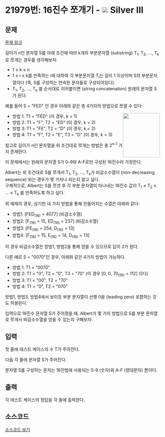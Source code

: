 # 21979번: 16진수 쪼개기 - <img src="https://static.solved.ac/tier_small/8.svg" style="height:20px" /> Silver III

<!-- performance -->

<!-- 문제 제출 후 깃허브에 푸시를 했을 때 제출한 코드의 성능이 입력될 공간입니다.-->

<!-- end -->

## 문제

[문제 링크](https://boj.kr/21979)


<p>길이가 n인 문자열 S를 아래 조건에 따라&nbsp;k개의 부분문자열 (substring) T<sub>1</sub>, T<sub>2</sub>, ..., T<sub>k</sub>로 쪼개는 경우를 생각해보자:</p>

<ul>
<li>1 ≤ k ≤ n</li>
<li>1 ≤ i ≤ k를 만족하는 i에 대하여 각 부분문자열 T<sub>i</sub>는 길이 1 이상이며 S의 부분문자열이다 (즉, S를 구성하는 연속한 문자들로 구성되어있다).</li>
<li>T<sub>1</sub>, T<sub>2</sub>, ..., T<sub>k</sub> 를 순서대로 이어붙이면 (string&nbsp;concatenation) 원래의 문자열 S가 된다.</li>
</ul>

<p>예를 들어 S = "FED" 인 경우 아래와 같은 총 4가지의 방법으로 쪼갤 수 있다:</p>

<ul>
<li><img alt="" src="https://upload.acmicpc.net/7066b041-642b-4482-a97d-dc7e5b1e5fb4/-/preview/" style="width: 120px; height: 145px; float: right;">방법 1: T1 = "FED" (이 경우, k = 1)</li>
<li>방법 2: T1 = "F", T2 = "ED" (이 경우, k = 2)</li>
<li>방법 3: T1 = "FE", T2 = "D" (이 경우, k = 2)</li>
<li>방법 4: T1 = "F", T2 = "E", T3 = "D" (이 경우, k = 3)</li>
</ul>

<p>참고로&nbsp;길이가 n인 문자열을 위 조건대로 쪼개는 방법은 총 2<sup>n-1</sup> 가지 존재한다.</p>

<p>이 문제에서는 원래의 문자열 S가 0-9와 A-F로만 구성된 16진수라 가정한다.</p>

<p>Albert는 위 조건대로 S를&nbsp;쪼개서 T<sub>1</sub>, T<sub>2</sub>, ..., T<sub>k</sub>가 비감소수열이 (non-decreasing sequence)&nbsp;되는 경우가 몇 가지나 되는지 알고 싶다.<br>
구체적으로, Albert는 S를 쪼갠 후&nbsp;각 부분 문자열이 타나내는 16진수 값이 T<sub>1</sub> ≤ T<sub>2</sub> ≤ ... ≤ T<sub>k</sub> 를 만족하도록 하고 싶다.</p>

<p>위 예제의 경우, 상기한 네 가지 방법을 통해 만들어지는 수열은 아래와 같다:</p>

<ul>
<li>방법1: [FED<sub>(16)</sub> = 4077] (비감소수열)</li>
<li>방법2: [F<sub>(16)</sub> = 15, ED<sub>(16)</sub> = 237] (비감소수열)</li>
<li>방법3: [FE<sub>(16)</sub> = 254, D<sub>(16)</sub> = 13]</li>
<li>방법4: [F<sub>(16)</sub> = 15, E<sub>(16)</sub> = 14, D<sub>(16)</sub> = 13]</li>
</ul>

<p>이 경우 비감소수열은 방법1, 방법2을 통해 얻을 수 있으므로 답이 2가 된다.</p>

<p>다른 예로 S = "0070"인 경우, 아래와 같은 4가지 방법이 가능하다.</p>

<ul>
<li>방법 1: T1 = "0070"</li>
<li>방법 2: T1 = "0", T2 = "0", T3 = "70" (이 경우 [0, 0, 70<sub>(16)</sub> = 112] 이다)</li>
<li>방법 3: T1 = "00", T2 = "70"</li>
<li>방법 4: T1 = "0", T2 = "070"</li>
</ul>

<p>방법1, 방법3,&nbsp;방법4에서 보이듯 부분 문자열이 선행 0을&nbsp;(leading zero) 포함하는 것도 허용된다.</p>

<p>입력으로 16진수 문자열 S가 주어졌을 때, Albert가 몇 가지 방법으로 S를 부분 문자열로 쪼개서 비감소수열을 얻을 수 있는지 구해보자.</p>



## 입력


<p>첫 줄에 테스트 케이스의 수 T가 주어진다.&nbsp;</p>

<p>다음 각 줄에 문자열 S가 주어진다.</p>

<p>문자열 S를 구성하는 문자는 16진법에 사용되는&nbsp;0-9 (숫자)와 A-F (영대문자) 뿐이다.</p>



## 출력


<p>각 테스트 케이스의 정답을 각 줄에 출력한다.</p>



## 소스코드

[소스코드 보기](16진수%20쪼개기.py)